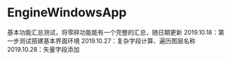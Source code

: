 # EngineWindowsApp
基本功能汇总测试，将零碎功能能有一个完整的汇总，随日期更新
2019.10.18：第一步测试搭建基本界面环境
2019.10.27：复杂字段计算、遍历图层名称
2019.10.28：矢量字段添加
